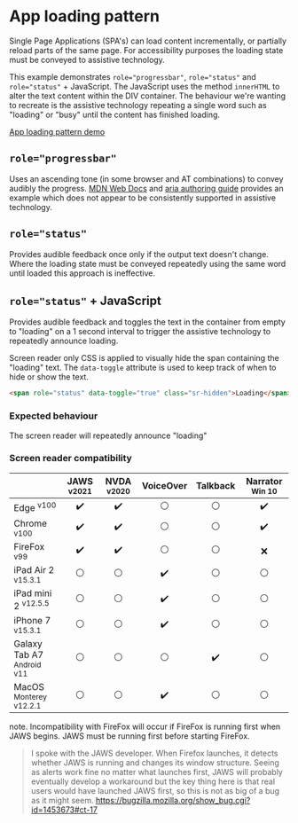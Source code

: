 # App loading pattern
Single Page Applications (SPA's) can load content incrementally, or partially reload parts of the same page. For accessibility purposes the loading state must be conveyed to assistive technology.

This example demonstrates `role="progressbar"`, `role="status"` and `role="status"` + JavaScript. The JavaScript uses the method `innerHTML` to alter the text content within the DIV container. The behaviour we're wanting to recreate is the assistive technology repeating a single word such as "loading" or "busy" until the content has finished loading.

[App loading pattern demo](https://canaxess.github.io/app-loading-pattern/index.html)

## `role="progressbar"`
Uses an ascending tone (in some browser and AT combinations) to convey audibly the progress. [MDN Web Docs](https://developer.mozilla.org/en-US/docs/Web/Accessibility/ARIA/ARIA_Techniques/Using_the_progressbar_role) and [aria authoring guide](https://www.w3.org/TR/wai-aria-1.1/#progressbar) provides an example which does not appear to be consistently supported in assistive technology.

## `role="status"`
Provides audible feedback once only if the output text doesn't change. Where the loading state must be conveyed repeatedly using the same word until loaded this approach is ineffective.

## `role="status"` + JavaScript
Provides audible feedback and toggles the text in the container from empty to "loading" on a 1 second interval to trigger the assistive technology to repeatedly announce loading.

Screen reader only CSS is applied to visually hide the span containing the "loading" text. The `data-toggle` attribute is used to keep track of when to hide or show the text.

```html
<span role="status" data-toggle="true" class="sr-hidden">Loading</span>
```

### Expected behaviour
The screen reader will repeatedly announce "loading"

### Screen reader compatibility
|   | JAWS <sup>v2021</sup> | NVDA <sup>v2020</sup>  |VoiceOver   |Talkback   | Narrator <sup>Win 10</sup> |
|---|:-:|:-:|:-:|:-:|:-:|
| Edge <sup>v100</sup>  | :heavy_check_mark:  |:heavy_check_mark:   | :white_circle:  | :white_circle:  | :heavy_check_mark:  |
| Chrome <sup>v100</sup>  |:heavy_check_mark:   | :heavy_check_mark:   |:white_circle:   | :white_circle:  |  :heavy_check_mark: |
| FireFox <sup>v99</sup>  | 	:heavy_check_mark:  | :heavy_check_mark:  | :white_circle:  | :white_circle:  | :x:  |
| iPad Air 2 <sup>v15.3.1</sup> | :white_circle:  | :white_circle:  | :heavy_check_mark:  | :white_circle:  | :white_circle:  |
| iPad mini 2 <sup>v12.5.5</sup> | :white_circle:  | :white_circle:  | :heavy_check_mark:  | :white_circle:  | :white_circle:  |
| iPhone 7 <sup>v15.3.1</sup> | :white_circle:  | :white_circle:  | :heavy_check_mark:  | :white_circle:  |  :white_circle: |
| Galaxy Tab A7 <sup>Android v11</sup> | :white_circle:  | :white_circle:  | :white_circle:  | :heavy_check_mark:   | :white_circle:  |
| MacOS <sup>Monterey v12.2.1</sup>  | :white_circle:  | :white_circle:  | :heavy_check_mark:  | :white_circle:  | :white_circle:  |

note. Incompatibility with FireFox will occur if FireFox is running first when JAWS begins. JAWS must be running first before starting FireFox.
> I spoke with the JAWS developer. When Firefox launches, it detects whether JAWS is running and changes its window structure. Seeing as alerts work fine no matter what launches first, JAWS will probably eventually develop a workaround but the key thing here is that real users would have launched JAWS first, so this is not as big of a bug as it might seem.
https://bugzilla.mozilla.org/show_bug.cgi?id=1453673#ct-17

